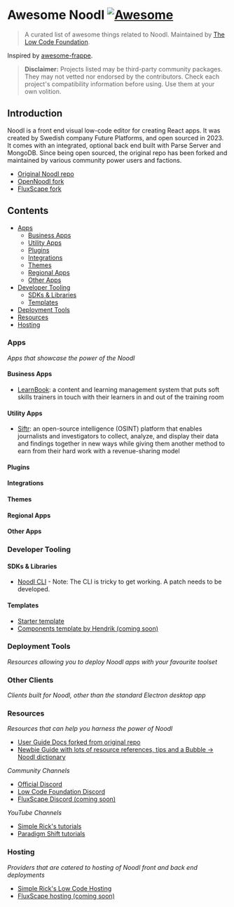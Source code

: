# Awesome Noodl [![Awesome](https://awesome.re/badge-flat.svg)](https://github.com/sindresorhus/awesome)

> A curated list of awesome things related to Noodl. Maintained by [The Low Code Foundation](https://github.com/The-Low-Code-Foundation).

Inspired by [awesome-frappe](https://github.com/gavindsouza/awesome-frappe).

> **Disclaimer:** Projects listed may be third-party community packages. They may not vetted nor endorsed by the contributors. Check each project's compatibility information before using. Use them at your own volition.

## Introduction

Noodl is a front end visual low-code editor for creating React apps. It was created by Swedish company Future Platforms, and open sourced in 2023. It comes with an integrated, optional back end built with Parse Server and MongoDB. Since being open sourced, the original repo has been forked and maintained by various community power users and factions.

- [Original Noodl repo](https://github.com/noodlapp/noodl)
- [OpenNoodl fork](https://github.com/The-Low-Code-Foundation/opennoodl)
- [FluxScape fork](https://github.com/fluxscape/fluxscape)

## Contents

- [Apps](#apps)
  - [Business Apps](#business-apps)
  - [Utility Apps](#utility-apps)
  - [Plugins](#plugins)
  - [Integrations](#integrations)
  - [Themes](#themes)
  - [Regional Apps](#regional-apps)
  - [Other Apps](#other-apps)
- [Developer Tooling](#developer-tooling)
  - [SDKs & Libraries](#sdks--libraries)
  - [Templates](#templates)
- [Deployment Tools](#deployment-tools)
- [Resources](#resources)
- [Hosting](#hosting)


### Apps

_Apps that showcase the power of the Noodl_


#### Business Apps

- [LearnBook](https://dev.learnbook.app): a content and learning management system that puts soft skills trainers in touch with their learners in and out of the training room

#### Utility Apps

- [Siftr](https://sifter.news/): an open-source intelligence (OSINT) platform that enables journalists and investigators to collect, analyze, and display their data and findings together in new ways while giving them another method to earn from their hard work with a revenue-sharing model

#### Plugins


#### Integrations



#### Themes



#### Regional Apps



#### Other Apps



### Developer Tooling



#### SDKs & Libraries

- [Noodl CLI](https://www.npmjs.com/package/@noodl/noodl-cli) - Note: The CLI is tricky to get working. A patch needs to be developed.

#### Templates

- [Starter template](https://github.com/richardosborne14/noodl-starter-template)
- [Components template by Hendrik (coming soon)]()

### Deployment Tools

_Resources allowing you to deploy Noodl apps with your favourite toolset_


### Other Clients

_Clients built for Noodl, other than the standard Electron desktop app_


### Resources

_Resources that can help you harness the power of Noodl_

- [User Guide Docs forked from original repo](https://github.com/The-Low-Code-Foundation/opennoodl-docs)
- [Newbie Guide with lots of resource references, tips and a Bubble -> Noodl dictionary](https://docs.google.com/spreadsheets/d/1Zzu8caHZjCIjwg-kJo5KdMJTJTEa2Oy30aGrSfrlS0c/edit?usp=sharing)

_Community Channels_

- [Official Discord](https://discord.gg/nvYZaVZDr5)
- [Low Code Foundation Discord](https://discord.gg/HPsWuPU9ky)
- [FluxScape Discord (coming soon)]()

_YouTube Channels_

- [Simple Rick's tutorials](https://www.youtube.com/channel/UCE6RiWoqTmSNQFfd6Wl07OA)
- [Paradigm Shift tutorials](https://www.youtube.com/channel/UCYrUTITiDauvY37m5lVLqhA)


### Hosting

_Providers that are catered to hosting of Noodl front and back end deployments_

- [Simple Rick's Low Code Hosting](https://simple-ricks-low-code-hosting.com)
- [FluxScape hosting (coming soon)]()
